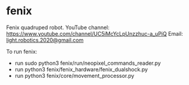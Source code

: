# fenix
Fenix quadruped robot.
YouTube channel: https://www.youtube.com/channel/UC5iMcYcLpUnzzhuc-a_uPiQ
Email: light.robotics.2020@gmail.com

To run fenix:
- run sudo python3 fenix/run/neopixel_commands_reader.py
- run python3 fenix/fenix_hardware/fenix_dualshock.py
- run python3 fenix/core/movement_processor.py
